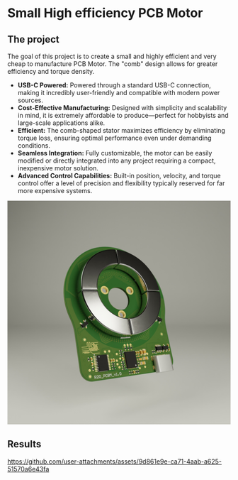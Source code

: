 # Small High efficiency PCB Motor
## The project
The goal of this project is to create a small and highly efficient and very cheap to manufacture PCB Motor. The "comb" design allows for greater efficiency and torque density.

* **USB-C Powered:** Powered through a standard USB-C connection, making it incredibly user-friendly and compatible with modern power sources.
* **Cost-Effective Manufacturing:** Designed with simplicity and scalability in mind, it is extremely affordable to produce—perfect for hobbyists and large-scale applications alike.
* **Efficient:** The comb-shaped stator maximizes efficiency by eliminating torque loss, ensuring optimal performance even under demanding conditions.
* **Seamless Integration:** Fully customizable, the motor can be easily modified or directly integrated into any project requiring a compact, inexpensive motor solution.
* **Advanced Control Capabilities:** Built-in position, velocity, and torque control offer a level of precision and flexibility typically reserved for far more expensive systems.

![Electronics render](https://github.com/guimpt/R20_PCBM/blob/develop/doc/render2.jpg)

## Results
https://github.com/user-attachments/assets/9d861e9e-ca71-4aab-a625-51570a6e43fa
